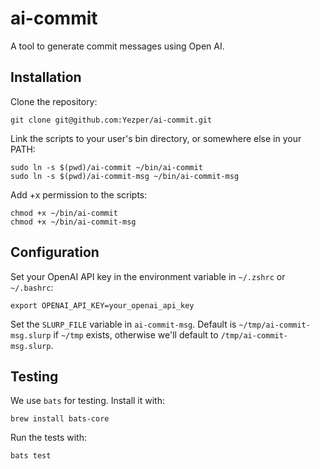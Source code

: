 # ai-commit
A tool to generate commit messages using Open AI.

## Installation

Clone the repository:

```
git clone git@github.com:Yezper/ai-commit.git
```

Link the scripts to your user's bin directory, or somewhere else in your PATH:

```
sudo ln -s $(pwd)/ai-commit ~/bin/ai-commit
sudo ln -s $(pwd)/ai-commit-msg ~/bin/ai-commit-msg
```

Add +x permission to the scripts:

```
chmod +x ~/bin/ai-commit
chmod +x ~/bin/ai-commit-msg
```

## Configuration

Set your OpenAI API key in the environment variable in `~/.zshrc` or `~/.bashrc`:

```
export OPENAI_API_KEY=your_openai_api_key
```

Set the `SLURP_FILE` variable in `ai-commit-msg`. Default is `~/tmp/ai-commit-msg.slurp`
if `~/tmp` exists, otherwise we'll default to `/tmp/ai-commit-msg.slurp`.

## Testing

We use `bats` for testing. Install it with:

```
brew install bats-core
```

Run the tests with:

```
bats test
```